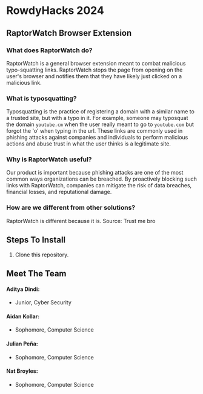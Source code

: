# RowdyHacks 2024
## RaptorWatch Browser Extension
### What does RaptorWatch do?
RaptorWatch is a general browser extension meant to combat malicious typo-squatting links. RaptorWatch stops the page from opening on the user's browser and notifies them that they have likely just clicked on a malicious link. 

### What is typosquatting?
Typosquatting is the practice of registering a domain with a similar name to a trusted site, but with a typo in it. For example, someone may typosquat the domain `youtube.cm` when the user really meant to go to `youtube.com` but forgot the 'o' when typing in the url. These links are commonly used in phishing attacks against companies and individuals to perform malicious actions and abuse trust in what the user thinks is a legitimate site.

### Why is RaptorWatch useful?
Our product is important because phishing attacks are one of the most common ways organizations can be breached. By proactively blocking such links with RaptorWatch, companies can mitigate the risk of data breaches, financial losses, and reputational damage.

### How are we different from other solutions?
RaptorWatch is different because it is. Source: Trust me bro

## Steps To Install
1. Clone this repository.

## Meet The Team
#### Aditya Dindi: 
* Junior, Cyber Security
#### Aidan Kollar:
* Sophomore, Computer Science
#### Julian Peña:
* Sophomore, Computer Science
#### Nat Broyles:
* Sophomore, Computer Science
